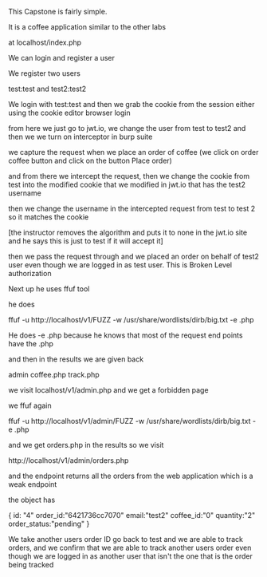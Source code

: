 
This Capstone is fairly simple.

It is a coffee application similar to the other labs

at localhost/index.php

We can login and register a user

We register two users

test:test
and
test2:test2

We login with test:test and then we grab the cookie from the session either using the cookie editor browser login

from here we just go to jwt.io, we change the user from test to test2 and then we we turn on interceptor in burp suite

we capture the request when we place an order of coffee (we click on order coffee button and click on the button Place order)

and from there we intercept the request, then we change the cookie from test into the modified cookie that we modified in jwt.io that has the test2 username

then we change the username in the intercepted request from test to test 2 so it matches the cookie 

[the instructor removes the algorithm and puts it to none in the jwt.io site and he says this is just to test if it will accept it]

then we pass the request through and we placed an order on behalf of test2 user even though we are logged in as test user. This is Broken Level authorization

Next up he uses ffuf tool

he does

ffuf -u http://localhost/v1/FUZZ -w /usr/share/wordlists/dirb/big.txt -e .php

He does -e .php because he knows that most of the request end points have the .php 

and then in the results we are given back 

admin
coffee.php
track.php

we visit localhost/v1/admin.php and we get a forbidden page

we ffuf again 

ffuf -u http://localhost/v1/admin/FUZZ -w /usr/share/wordlists/dirb/big.txt -e .php

and we get orders.php in the results so we visit

http://localhost/v1/admin/orders.php

and the endpoint returns all the orders from the web application which is a weak endpoint

the object has 

{
id: "4"
order_id:"6421736cc7070"
email:"test2"
coffee_id:"0"
quantity:"2"
order_status:"pending"
}

We take another users order ID go back to test and we are able to track orders, and we confirm that we are able to track another users order even though we are logged in as another user that isn't the one that is the order being tracked


